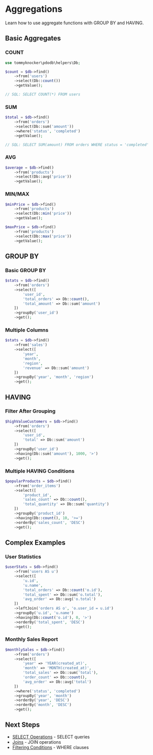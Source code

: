 # Aggregations

Learn how to use aggregate functions with GROUP BY and HAVING.

## Basic Aggregates

### COUNT

```php
use tommyknocker\pdodb\helpers\Db;

$count = $db->find()
    ->from('users')
    ->select(Db::count())
    ->getValue();

// SQL: SELECT COUNT(*) FROM users
```

### SUM

```php
$total = $db->find()
    ->from('orders')
    ->select(Db::sum('amount'))
    ->where('status', 'completed')
    ->getValue();

// SQL: SELECT SUM(amount) FROM orders WHERE status = 'completed'
```

### AVG

```php
$average = $db->find()
    ->from('products')
    ->select(Db::avg('price'))
    ->getValue();
```

### MIN/MAX

```php
$minPrice = $db->find()
    ->from('products')
    ->select(Db::min('price'))
    ->getValue();

$maxPrice = $db->find()
    ->from('products')
    ->select(Db::max('price'))
    ->getValue();
```

## GROUP BY

### Basic GROUP BY

```php
$stats = $db->find()
    ->from('orders')
    ->select([
        'user_id',
        'total_orders' => Db::count(),
        'total_amount' => Db::sum('amount')
    ])
    ->groupBy('user_id')
    ->get();
```

### Multiple Columns

```php
$stats = $db->find()
    ->from('sales')
    ->select([
        'year',
        'month',
        'region',
        'revenue' => Db::sum('amount')
    ])
    ->groupBy('year', 'month', 'region')
    ->get();
```

## HAVING

### Filter After Grouping

```php
$highValueCustomers = $db->find()
    ->from('orders')
    ->select([
        'user_id',
        'total' => Db::sum('amount')
    ])
    ->groupBy('user_id')
    ->having(Db::sum('amount'), 1000, '>')
    ->get();
```

### Multiple HAVING Conditions

```php
$popularProducts = $db->find()
    ->from('order_items')
    ->select([
        'product_id',
        'sales_count' => Db::count(),
        'total_quantity' => Db::sum('quantity')
    ])
    ->groupBy('product_id')
    ->having(Db::count(), 10, '>=')
    ->orderBy('sales_count', 'DESC')
    ->get();
```

## Complex Examples

### User Statistics

```php
$userStats = $db->find()
    ->from('users AS u')
    ->select([
        'u.id',
        'u.name',
        'total_orders' => Db::count('o.id'),
        'total_spent' => Db::sum('o.total'),
        'avg_order' => Db::avg('o.total')
    ])
    ->leftJoin('orders AS o', 'o.user_id = u.id')
    ->groupBy('u.id', 'u.name')
    ->having(Db::count('o.id'), 0, '>')
    ->orderBy('total_spent', 'DESC')
    ->get();
```

### Monthly Sales Report

```php
$monthlySales = $db->find()
    ->from('orders')
    ->select([
        'year' => 'YEAR(created_at)',
        'month' => 'MONTH(created_at)',
        'total_sales' => Db::sum('total'),
        'order_count' => Db::count(),
        'avg_order' => Db::avg('total')
    ])
    ->where('status', 'completed')
    ->groupBy('year', 'month')
    ->orderBy('year', 'DESC')
    ->orderBy('month', 'DESC')
    ->get();
```

## Next Steps

- [SELECT Operations](select-operations.md) - SELECT queries
- [Joins](joins.md) - JOIN operations
- [Filtering Conditions](filtering-conditions.md) - WHERE clauses

